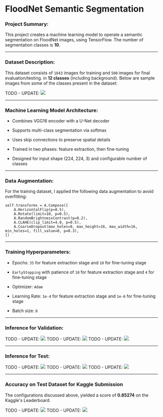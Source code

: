 # FloodNet Semantic Segmentation

### Project Summary:

This project creates a machine learning model to operate a semantic segmentation on FloodNet images, using TensorFlow. The number of segmentation classes is **10**.

---

### Dataset Description:

This dataset consists of `1843` images for training and `500` images for final evaluation/testing. in **12 classes** (including background). Below are sample images from some of the classes present in the dataset:

TODO - UPDATE: ![](./visuals/aerial_drone_segmentation_dataset_image.jpg?raw=true)

---

### Machine Learning Model Architecture:

* Combines VGG16 encoder with a U-Net decoder

* Supports multi-class segmentation via softmax

* Uses skip connections to preserve spatial details

* Trained in two phases: feature extraction, then fine-tuning

* Designed for input shape (224, 224, 3) and configurable number of classes

---

### Data Augmentation:

For the training dataset, I applied the following data augmentation to avoid overfitting:

```
self.transforms = A.Compose([
    A.HorizontalFlip(p=0.5),
    A.Rotate(limit=10, p=0.5),
    A.RandomBrightnessContrast(p=0.2),
    A.CLAHE(clip_limit=4.0, p=0.5),
    A.CoarseDropout(max_holes=8, max_height=16, max_width=16, min_holes=1, fill_value=0, p=0.3),
])
```
---

### Training Hyperparameters:

* Epochs: `35` for feature extraction stage and `10` for fine-tuning stage
  
* `EarlyStopping` with patience of `10` for feature extraction stage and `4` for fine-tuning stage
  
* Optimizer: `Adam`

* Learning Rate: `1e-4` for feature extraction stage and `1e-6` for fine-tuning stage

* Batch size: `8`

---

### Inference for Validation:

TODO - UPDATE: ![](./visuals/inference_for_validation_aerial_drone1.png?raw=true)
TODO - UPDATE: ![](./visuals/inference_for_validation_aerial_drone2.png?raw=true)
TODO - UPDATE: ![](./visuals/inference_for_validation_aerial_drone3.png?raw=true)

---

### Inference for Test:

TODO - UPDATE: ![](./visuals/inference_for_test_aerial_drone1.png?raw=true)
TODO - UPDATE: ![](./visuals/inference_for_test_aerial_drone2.png?raw=true)
TODO - UPDATE: ![](./visuals/inference_for_test_aerial_drone3.png?raw=true)

---

### Accuracy on Test Dataset for Kaggle Submission

The configurations discussed above, yielded a score of **0.85274** on the Kaggle's Leaderboard.

TODO - UPDATE: ![](./visuals/aerial_drone_kaggle_title.png?raw=true)
TODO - UPDATE: ![](./visuals/aerial_drone_segment_kaggle.png?raw=true)
